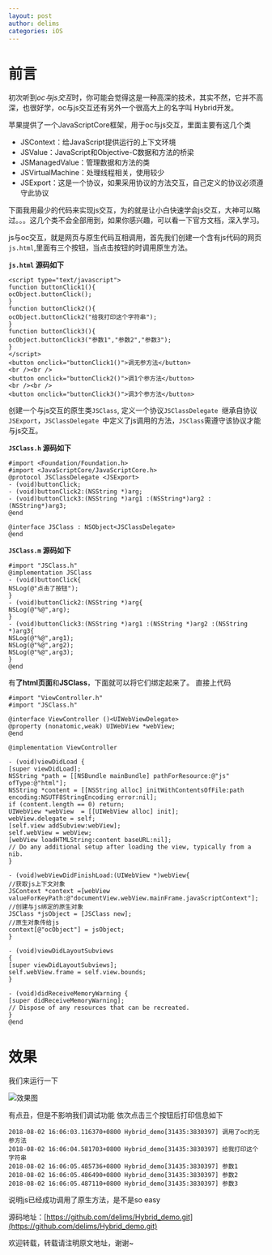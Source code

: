 ```yaml
---
layout: post
author: delims
categories: iOS
---
```

# 前言
初次听到*oc与js交互*时，你可能会觉得这是一种高深的技术，其实不然，它并不高深，也很好学，oc与js交互还有另外一个很高大上的名字叫 Hybrid开发。

苹果提供了一个JavaScriptCore框架，用于oc与js交互，里面主要有这几个类

- JSContext：给JavaScript提供运行的上下文环境
- JSValue：JavaScript和Objective-C数据和方法的桥梁
- JSManagedValue：管理数据和方法的类
- JSVirtualMachine：处理线程相关，使用较少
- JSExport：这是一个协议，如果采用协议的方法交互，自己定义的协议必须遵守此协议

下面我用最少的代码来实现js交互，为的就是让小白快速学会js交互，大神可以略过。。。这几个类不会全部用到，如果你感兴趣，可以看一下官方文档，深入学习。

js与oc交互，就是网页与原生代码互相调用，首先我们创建一个含有js代码的网页`js.html`,里面有三个按钮，当点击按钮的时调用原生方法。

**`js.html` 源码如下**

```
<script type="text/javascript">
function buttonClick1(){
ocObject.buttonClick();
}
function buttonClick2(){
ocObject.buttonClick2("给我打印这个字符串");
}
function buttonClick3(){
ocObject.buttonClick3("参数1","参数2","参数3");
}
</script>
<button onclick="buttonClick1()">调无参方法</button>
<br /><br />
<button onclick="buttonClick2()">调1个参方法</button>
<br /><br />
<button onclick="buttonClick3()">调3个参方法</button>
```

创建一个与js交互的原生类`JSClass`, 定义一个协议`JSClassDelegate `继承自协议`JSExport`，`JSClassDelegate `中定义了js调用的方法，`JSClass`需遵守该协议才能与js交互。

**`JSClass.h` 源码如下**

```
#import <Foundation/Foundation.h>
#import <JavaScriptCore/JavaScriptCore.h>
@protocol JSClassDelegate <JSExport>
- (void)buttonClick;
- (void)buttonClick2:(NSString *)arg;
- (void)buttonClick3:(NSString *)arg1 :(NSString*)arg2 :(NSString*)arg3;
@end

@interface JSClass : NSObject<JSClassDelegate>
@end
```

**`JSClass.m` 源码如下**

```
#import "JSClass.h"
@implementation JSClass
- (void)buttonClick{
NSLog(@"点击了按钮");
}
- (void)buttonClick2:(NSString *)arg{
NSLog(@"%@",arg);
}
- (void)buttonClick3:(NSString *)arg1 :(NSString *)arg2 :(NSString *)arg3{
NSLog(@"%@",arg1);
NSLog(@"%@",arg2);
NSLog(@"%@",arg3);
}
@end
```

有**了html页面**和**JSClass**，下面就可以将它们绑定起来了。
直接上代码

```
#import "ViewController.h"
#import "JSClass.h"

@interface ViewController ()<UIWebViewDelegate>
@property (nonatomic,weak) UIWebView *webView;
@end

@implementation ViewController

- (void)viewDidLoad {
[super viewDidLoad];
NSString *path = [[NSBundle mainBundle] pathForResource:@"js" ofType:@"html"];
NSString *content = [[NSString alloc] initWithContentsOfFile:path encoding:NSUTF8StringEncoding error:nil];
if (content.length == 0) return;
UIWebView *webView  = [[UIWebView alloc] init];
webView.delegate = self;
[self.view addSubview:webView];
self.webView = webView;
[webView loadHTMLString:content baseURL:nil];
// Do any additional setup after loading the view, typically from a nib.
}

- (void)webViewDidFinishLoad:(UIWebView *)webView{
//获取js上下文对象
JSContext *context =[webView valueForKeyPath:@"documentView.webView.mainFrame.javaScriptContext"];
//创建与js绑定的原生对象
JSClass *jsObject = [JSClass new];
//原生对象传给js
context[@"ocObject"] = jsObject;
}

- (void)viewDidLayoutSubviews
{
[super viewDidLayoutSubviews];
self.webView.frame = self.view.bounds;
}

- (void)didReceiveMemoryWarning {
[super didReceiveMemoryWarning];
// Dispose of any resources that can be recreated.
}
@end
```

# 效果
我们来运行一下

![效果图](https://delims.github.io/static/cocoapods/images/hybrid.jpg)

有点丑，但是不影响我们调试功能
依次点击三个按钮后打印信息如下

```
2018-08-02 16:06:03.116370+0800 Hybrid_demo[31435:3830397] 调用了oc的无参方法
2018-08-02 16:06:04.581703+0800 Hybrid_demo[31435:3830397] 给我打印这个字符串
2018-08-02 16:06:05.485736+0800 Hybrid_demo[31435:3830397] 参数1
2018-08-02 16:06:05.486490+0800 Hybrid_demo[31435:3830397] 参数2
2018-08-02 16:06:05.487110+0800 Hybrid_demo[31435:3830397] 参数3
```

说明js已经成功调用了原生方法，是不是so easy

源码地址：[https://github.com/delims/Hybrid_demo.git](https://github.com/delims/Hybrid_demo.git)

欢迎转载，转载请注明原文地址，谢谢~

